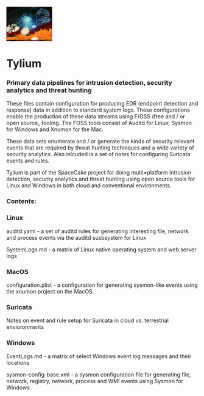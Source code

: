 ![Carrelon](/img/120px-BattleofCarillon.jpg?raw=true "text")
# Tylium

### Primary data pipelines for intrusion detection, security analytics and threat hunting

These files contain configuration for producing EDR (endpoint detection and response) data in addition to standard system logs. These configurations enable the production of these data streams using F/OSS (free and / or open source_ tooling. The FOSS tools consist of Auditd for Linux; Sysmon for Windows and Xnumon for the Mac. 

These data sets enumerate and  / or generate the kinds of security relevant events that are required by threat hunting techniques and a wide variety of security analytics. Also inlcuded is a set of notes for configuring Suricata events and rules.

Tylium is part of the SpaceCake project for doing multi=platform intrusion detection, security analytics and threat hunting using open source tools for Linux and Windows in both cloud and conventional environments. 

### Contents:

### Linux

auditd.yaml - a set of auditd rules for generating interesting file, network and process events via the auditd susbsystem for Linux

SystemLogs.md - a matrix of Linux native operating system and web server logs

### MacOS

configuration.plist - a configuration for generating sysmon-like events using the xnumon project on the MacOS.

### Suricata

Notes on event and rule setup for Suricata in cloud vs. terrestrial envioronments

### Windows

EventLogs.md - a matrix of select Windows event log messages and their locations

sysmon-config-base.xml - a sysmon configuration file for generating file, network, registry, network, process and WMI events using Sysmon for Windows


